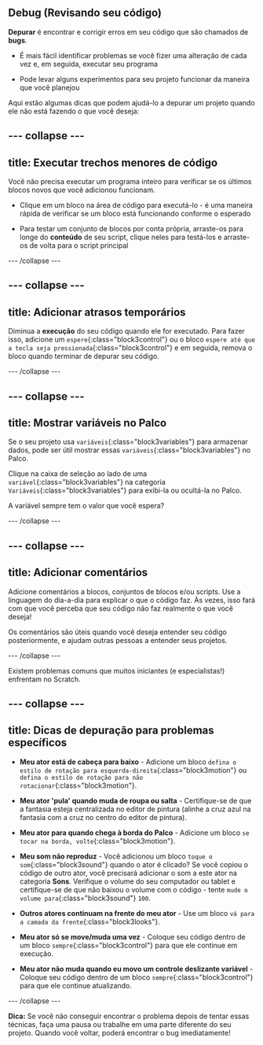 ## Debug (Revisando seu código)

**Depurar** é encontrar e corrigir erros em seu código que são chamados de **bugs**.

* É mais fácil identificar problemas se você fizer uma alteração de cada vez e, em seguida, executar seu programa

* Pode levar alguns experimentos para seu projeto funcionar da maneira que você planejou

Aqui estão algumas dicas que podem ajudá-lo a depurar um projeto quando ele não está fazendo o que você deseja:

--- collapse ---
---
title: Executar trechos menores de código
---

Você não precisa executar um programa inteiro para verificar se os últimos blocos novos que você adicionou funcionam.

* Clique em um bloco na área de código para executá-lo - é uma maneira rápida de verificar se um bloco está funcionando conforme o esperado

* Para testar um conjunto de blocos por conta própria, arraste-os para longe do **conteúdo** de seu script, clique neles para testá-los e arraste-os de volta para o script principal

--- /collapse ---

--- collapse ---
---
title: Adicionar atrasos temporários
---

Diminua a **execução** do seu código quando ele for executado. Para fazer isso, adicione um `espere`{:class="block3control"} ou o bloco `espere até que a tecla seja pressionada`{:class="block3control"} e em seguida, remova o bloco quando terminar de depurar seu código.

--- /collapse ---

--- collapse ---
---
title: Mostrar variáveis no Palco
---

Se o seu projeto usa `variáveis`{:class="block3variables"} para armazenar dados, pode ser útil mostrar essas `variáveis`{:class="block3variables"} no Palco.

Clique na caixa de seleção ao lado de uma `variável`{:class="block3variables"} na categoria `Variáveis`{:class="block3variables"} para exibi-la ou ocultá-la no Palco.

A variável sempre tem o valor que você espera?

--- /collapse ---

--- collapse ---
---
title: Adicionar comentários
---

Adicione comentários a blocos, conjuntos de blocos e/ou scripts. Use a linguagem do dia-a-dia para explicar o que o código faz. Às vezes, isso fará com que você perceba que seu código não faz realmente o que você deseja!

Os comentários são úteis quando você deseja entender seu código posteriormente, e ajudam outras pessoas a entender seus projetos.

--- /collapse ---


Existem problemas comuns que muitos iniciantes (e especialistas!) enfrentam no Scratch.

--- collapse ---
---
title: Dicas de depuração para problemas específicos
---

+ **Meu ator está de cabeça para baixo** - Adicione um bloco `defina o estilo de rotação para esquerda-direita`{:class="block3motion"} ou `defina o estilo de rotação para não rotacionar`{:class="block3motion"}.

+ **Meu ator 'pula' quando muda de roupa ou salta** - Certifique-se de que a fantasia esteja centralizada no editor de pintura (alinhe a cruz azul na fantasia com a cruz no centro do editor de pintura).

+ **Meu ator para quando chega à borda do Palco** - Adicione um bloco `se tocar na borda, volte`{:class="block3motion"}.

+ **Meu som não reproduz** - Você adicionou um bloco `toque o som`{:class="block3sound"} quando o ator é clicado? Se você copiou o código de outro ator, você precisará adicionar o som a este ator na categoria **Sons**. Verifique o volume do seu computador ou tablet e certifique-se de que não baixou o volume com o código - tente `mude o volume para`{:class="block3sound"} `100`.

+ **Outros atores continuam na frente do meu ator** - Use um bloco `vá para a camada da frente`{:class="block3looks"}.

+ **Meu ator só se move/muda uma vez** - Coloque seu código dentro de um bloco `sempre`{:class="block3control"} para que ele continue em execução.

+ **Meu ator não muda quando eu movo um controle deslizante variável** - Coloque seu código dentro de um bloco `sempre`{:class="block3control"} para que ele continue atualizando.

--- /collapse ---

**Dica:** Se você não conseguir encontrar o problema depois de tentar essas técnicas, faça uma pausa ou trabalhe em uma parte diferente do seu projeto. Quando você voltar, poderá encontrar o bug imediatamente!

